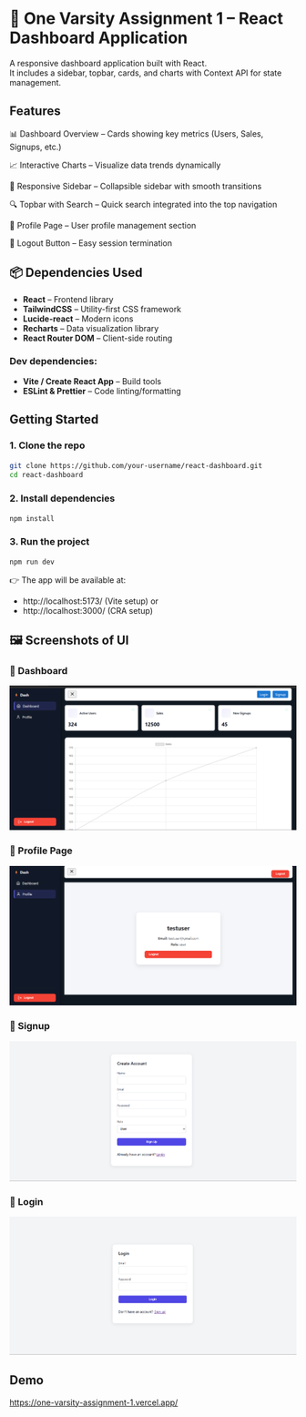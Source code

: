 # 🎯 One Varsity Assignment 1 – React Dashboard Application

A responsive dashboard application built with React.  
It includes a sidebar, topbar, cards, and charts with Context API for state management.

## Features

📊 Dashboard Overview – Cards showing key metrics (Users, Sales, Signups, etc.)

📈 Interactive Charts – Visualize data trends dynamically

🎨 Responsive Sidebar – Collapsible sidebar with smooth transitions

🔍 Topbar with Search – Quick search integrated into the top navigation

👤 Profile Page – User profile management section

🔐 Logout Button – Easy session termination

## 📦 Dependencies Used

- **React** – Frontend library
- **TailwindCSS** – Utility-first CSS framework
- **Lucide-react** – Modern icons
- **Recharts** – Data visualization library
- **React Router DOM** – Client-side routing

### Dev dependencies:

- **Vite / Create React App** – Build tools
- **ESLint & Prettier** – Code linting/formatting

## Getting Started

### 1. Clone the repo

```bash
git clone https://github.com/your-username/react-dashboard.git
cd react-dashboard

```

### 2. Install dependencies

```bash
npm install
```

### 3. Run the project

```bash
npm run dev
```

👉 The app will be available at:

- http://localhost:5173/ (Vite setup) or
- http://localhost:3000/ (CRA setup)

## 🖼️ Screenshots of UI

### 🔹 Dashboard

![Dashboard](assets/Screenshot%202025-09-07%20013648.png)

### 🔹 Profile Page

![Profile Page](assets/Screenshot%202025-09-07%20013816.png)

### 🔹 Signup

![Signup](assets/Screenshot%202025-09-07%20013722.png)

### 🔹 Login

![Login](assets/Screenshot%202025-09-07%20013710.png)

## Demo

https://one-varsity-assignment-1.vercel.app/
